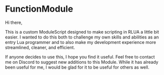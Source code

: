 # FunctionModule

Hi there,

This is a custom ModuleScript designed to make scripting in RLUA a little bit easier.  I wanted to do this both to challenge my own skills and abilities as an entry Lua programmer and to also make my development experience more streamlined, cleaner, and efficient.  

If anyone decides to use this, I hope you find it useful.  Feel free to contact me on Discord to suggest new additions to this Module.  While it has already been useful for me, I would be glad for it to be useful for others as well.
